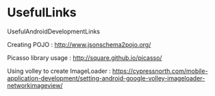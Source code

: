 # UsefulLinks
UsefulAndroidDevelopmentLinks


Creating POJO : http://www.jsonschema2pojo.org/

Picasso library usage : http://square.github.io/picasso/

Using volley to create ImageLoader : https://cypressnorth.com/mobile-application-development/setting-android-google-volley-imageloader-networkimageview/


